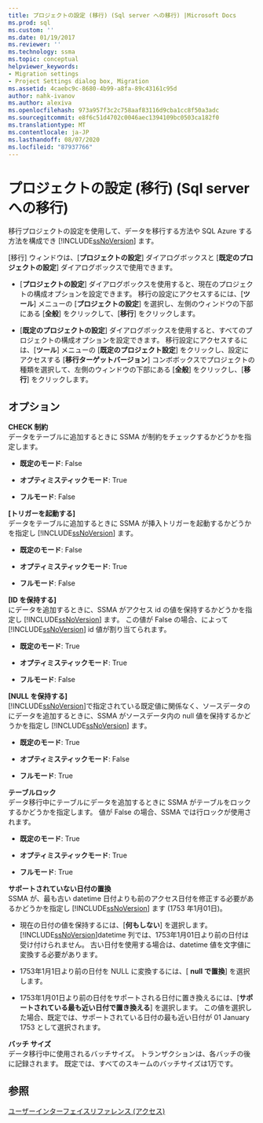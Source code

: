 ```yaml
---
title: プロジェクトの設定 (移行) (Sql server への移行) |Microsoft Docs
ms.prod: sql
ms.custom: ''
ms.date: 01/19/2017
ms.reviewer: ''
ms.technology: ssma
ms.topic: conceptual
helpviewer_keywords:
- Migration settings
- Project Settings dialog box, Migration
ms.assetid: 4caebc9c-8680-4b99-a8fa-89c43161c95d
author: nahk-ivanov
ms.author: alexiva
ms.openlocfilehash: 973a957f3c2c758aaf83116d9cba1cc8f50a3adc
ms.sourcegitcommit: e8f6c51d4702c0046aec1394109bc0503ca182f0
ms.translationtype: MT
ms.contentlocale: ja-JP
ms.lasthandoff: 08/07/2020
ms.locfileid: "87937766"
---
```

# <a name="project-settings-migration-accesstosql"></a>プロジェクトの設定 (移行) (Sql server への移行)
移行プロジェクトの設定を使用して、データを移行する方法や SQL Azure する方法を構成でき [!INCLUDE[ssNoVersion](../../includes/ssnoversion-md.md)] ます。  
  
[移行] ウィンドウは、[**プロジェクトの設定**] ダイアログボックスと [**既定のプロジェクトの設定**] ダイアログボックスで使用できます。  
  
-   [**プロジェクトの設定**] ダイアログボックスを使用すると、現在のプロジェクトの構成オプションを設定できます。 移行の設定にアクセスするには、[**ツール**] メニューの [**プロジェクトの設定**] を選択し、左側のウィンドウの下部にある [**全般**] をクリックして、[**移行**] をクリックします。  
  
-   [**既定のプロジェクトの設定**] ダイアログボックスを使用すると、すべてのプロジェクトの構成オプションを設定できます。 移行設定にアクセスするには、[**ツール**] メニューの [**既定のプロジェクト設定**] をクリックし、設定にアクセスする [**移行ターゲットバージョン**] コンボボックスでプロジェクトの種類を選択して、左側のウィンドウの下部にある [**全般**] をクリックし、[**移行**] をクリックします。  
  
## <a name="options"></a>オプション  
**CHECK 制約**  
データをテーブルに追加するときに SSMA が制約をチェックするかどうかを指定します。  
  
-   **既定のモード**: False  
  
-   **オプティミスティックモード**: True  
  
-   **フルモード**: False  
  
**[トリガーを起動する]**  
データをテーブルに追加するときに SSMA が挿入トリガーを起動するかどうかを指定し [!INCLUDE[ssNoVersion](../../includes/ssnoversion-md.md)] ます。  
  
-   **既定のモード**: False  
  
-   **オプティミスティックモード**: True  
  
-   **フルモード**: False  
  
**[ID を保持する]**  
にデータを追加するときに、SSMA がアクセス id の値を保持するかどうかを指定し [!INCLUDE[ssNoVersion](../../includes/ssnoversion-md.md)] ます。 この値が False の場合、によって [!INCLUDE[ssNoVersion](../../includes/ssnoversion-md.md)] id 値が割り当てられます。  
  
-   **既定のモード**: True  
  
-   **オプティミスティックモード**: True  
  
-   **フルモード**: False  
  
**[NULL を保持する]**  
[!INCLUDE[ssNoVersion](../../includes/ssnoversion-md.md)]で指定されている既定値に関係なく、ソースデータのにデータを追加するときに、SSMA がソースデータ内の null 値を保持するかどうかを指定し [!INCLUDE[ssNoVersion](../../includes/ssnoversion-md.md)] ます。  
  
-   **既定のモード**: True  
  
-   **オプティミスティックモード**: False  
  
-   **フルモード**: True  
  
**テーブルロック**  
データ移行中にテーブルにデータを追加するときに SSMA がテーブルをロックするかどうかを指定します。 値が False の場合、SSMA では行ロックが使用されます。  
  
-   **既定のモード**: True  
  
-   **オプティミスティックモード**: True  
  
-   **フルモード**: True  
  
**サポートされていない日付の置換**  
SSMA が、最も古い datetime 日付よりも前のアクセス日付を修正する必要があるかどうかを指定し [!INCLUDE[ssNoVersion](../../includes/ssnoversion-md.md)] ます (1753 年1月01日)。  
  
-   現在の日付の値を保持するには、[**何もしない**] を選択します。 [!INCLUDE[ssNoVersion](../../includes/ssnoversion-md.md)]datetime 列では、1753年1月01日より前の日付は受け付けられません。 古い日付を使用する場合は、datetime 値を文字値に変換する必要があります。  
  
-   1753年1月1日より前の日付を NULL に変換するには、[ **null で置換**] を選択します。  
  
-   1753年1月01日より前の日付をサポートされる日付に置き換えるには、[**サポートされている最も近い日付で置き換える**] を選択します。 この値を選択した場合、既定では、サポートされている日付の最も近い日付が 01 January 1753 として選択されます。  
  
**バッチ サイズ**  
データ移行中に使用されるバッチサイズ。 トランザクションは、各バッチの後に記録されます。 既定では、すべてのスキームのバッチサイズは1万です。  
  
## <a name="see-also"></a>参照  
[ユーザーインターフェイスリファレンス (アクセス)](https://msdn.microsoft.com/af24c303-4a41-449b-9c86-d6558a97e839)  
  
